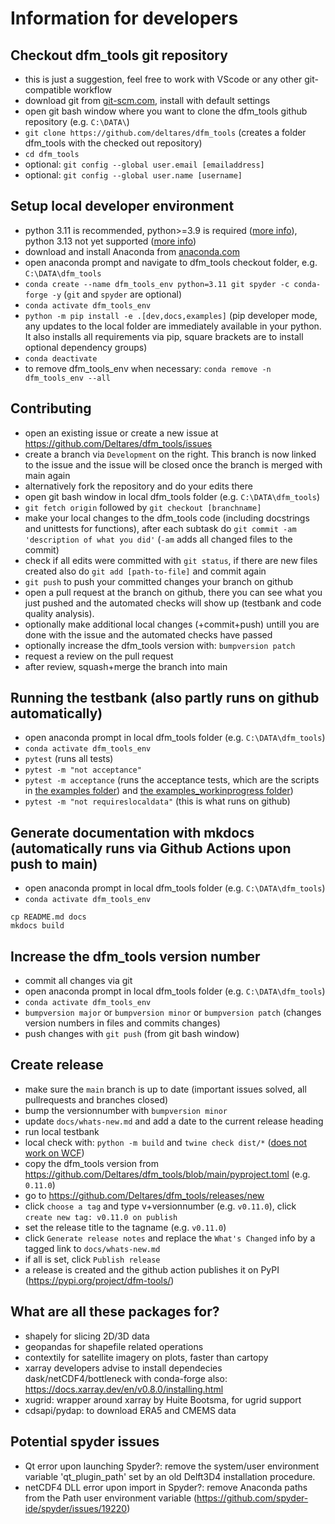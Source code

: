 # Information for developers

## Checkout dfm_tools git repository

- this is just a suggestion, feel free to work with VScode or any other git-compatible workflow
- download git from [git-scm.com](https://git-scm.com/download/win), install with default settings
- open git bash window where you want to clone the dfm_tools github repository (e.g. ``C:\DATA\``)
- ``git clone https://github.com/deltares/dfm_tools`` (creates a folder dfm_tools with the checked out repository)
- ``cd dfm_tools``
- optional: ``git config --global user.email [emailaddress]``
- optional: ``git config --global user.name [username]``

## Setup local developer environment

- python 3.11 is recommended, python>=3.9 is required ([more info](https://github.com/Deltares/dfm_tools/issues/267)), python 3.13 not yet supported ([more info](https://github.com/Deltares/dfm_tools/issues/559))
- download and install Anaconda from [anaconda.com](https://www.anaconda.com)
- open anaconda prompt and navigate to dfm_tools checkout folder, e.g. ``C:\DATA\dfm_tools``
- ``conda create --name dfm_tools_env python=3.11 git spyder -c conda-forge -y`` (``git`` and ``spyder`` are optional)
- ``conda activate dfm_tools_env``
- ``python -m pip install -e .[dev,docs,examples]`` (pip developer mode, any updates to the local folder are immediately available in your python. It also installs all requirements via pip, square brackets are to install optional dependency groups)
- ``conda deactivate``
- to remove dfm_tools_env when necessary: ``conda remove -n dfm_tools_env --all``

## Contributing

- open an existing issue or create a new issue at https://github.com/Deltares/dfm_tools/issues
- create a branch via ``Development`` on the right. This branch is now linked to the issue and the issue will be closed once the branch is merged with main again
- alternatively fork the repository and do your edits there
- open git bash window in local dfm_tools folder (e.g. ``C:\DATA\dfm_tools``)
- ``git fetch origin`` followed by ``git checkout [branchname]``
- make your local changes to the dfm_tools code (including docstrings and unittests for functions), after each subtask do ``git commit -am 'description of what you did'`` (``-am`` adds all changed files to the commit)
- check if all edits were committed with ``git status``, if there are new files created also do ``git add [path-to-file]`` and commit again
- ``git push`` to push your committed changes your branch on github
- open a pull request at the branch on github, there you can see what you just pushed and the automated checks will show up (testbank and code quality analysis).
- optionally make additional local changes (+commit+push) untill you are done with the issue and the automated checks have passed
- optionally increase the dfm_tools version with: ``bumpversion patch``
- request a review on the pull request
- after review, squash+merge the branch into main

## Running the testbank (also partly runs on github automatically)

- open anaconda prompt in local dfm_tools folder (e.g. ``C:\DATA\dfm_tools``)
- ``conda activate dfm_tools_env``
- ``pytest`` (runs all tests)
- ``pytest -m "not acceptance"``
- ``pytest -m acceptance`` (runs the acceptance tests, which are the scripts in [the examples folder](https://github.com/Deltares/dfm_tools/tree/main/tests/examples)) and [the examples_workinprogress folder](https://github.com/Deltares/dfm_tools/tree/main/tests/examples_workinprogress))
- ``pytest -m "not requireslocaldata"`` (this is what runs on github)

## Generate documentation with mkdocs (automatically runs via Github Actions upon push to main)

- open anaconda prompt in local dfm_tools folder (e.g. ``C:\DATA\dfm_tools``)
- ``conda activate dfm_tools_env``
```
cp README.md docs
mkdocs build
```

## Increase the dfm_tools version number

- commit all changes via git
- open anaconda prompt in local dfm_tools folder (e.g. ``C:\DATA\dfm_tools``)
- ``conda activate dfm_tools_env``
- ``bumpversion major`` or ``bumpversion minor`` or ``bumpversion patch`` (changes version numbers in files and commits changes)
- push changes with ``git push`` (from git bash window)

## Create release

- make sure the ``main`` branch is up to date (important issues solved, all pullrequests and branches closed)
- bump the versionnumber with ``bumpversion minor``
- update ``docs/whats-new.md`` and add a date to the current release heading
- run local testbank
- local check with: ``python -m build`` and ``twine check dist/*`` ([does not work on WCF](https://github.com/pypa/setuptools/issues/4133))
- copy the dfm_tools version from https://github.com/Deltares/dfm_tools/blob/main/pyproject.toml (e.g. ``0.11.0``)
- go to https://github.com/Deltares/dfm_tools/releases/new
- click ``choose a tag`` and type v+versionnumber (e.g. ``v0.11.0``), click ``create new tag: v0.11.0 on publish``
- set the release title to the tagname (e.g. ``v0.11.0``)
- click `Generate release notes` and replace the `What's Changed` info by a tagged link to ``docs/whats-new.md``
- if all is set, click ``Publish release``
- a release is created and the github action publishes it on PyPI (https://pypi.org/project/dfm-tools/)

## What are all these packages for?

- shapely for slicing 2D/3D data
- geopandas for shapefile related operations
- contextily for satellite imagery on plots, faster than cartopy
- xarray developers advise to install dependecies dask/netCDF4/bottleneck with conda-forge also: https://docs.xarray.dev/en/v0.8.0/installing.html
- xugrid: wrapper around xarray by Huite Bootsma, for ugrid support
- cdsapi/pydap: to download ERA5 and CMEMS data

## Potential spyder issues

- Qt error upon launching Spyder?: remove the system/user environment variable 'qt_plugin_path' set by an old Delft3D4 installation procedure.
- netCDF4 DLL error upon import in Spyder?: remove Anaconda paths from the Path user environment variable (https://github.com/spyder-ide/spyder/issues/19220)
